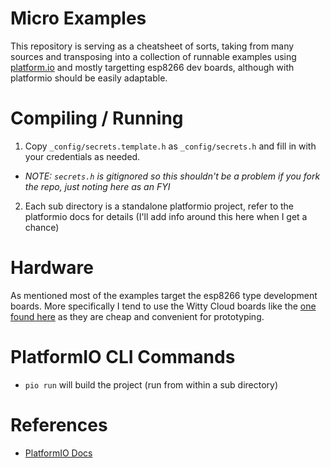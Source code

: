# Micro Examples

This repository is serving as a cheatsheet of sorts, taking from many sources and transposing into a collection of runnable examples using [platform.io](https://platformio.org) and mostly targetting esp8266 dev boards, although with platformio should be easily adaptable.

# Compiling / Running
1. Copy `_config/secrets.template.h` as `_config/secrets.h` and fill in with your credentials as needed.
  * _NOTE: `secrets.h` is gitignored so this shouldn't be a problem if you fork the repo, just noting here as an FYI_
2. Each sub directory is a standalone platformio project, refer to the platformio docs for details (I'll add info around this here when I get a chance)

# Hardware
As mentioned most of the examples target the esp8266 type development boards.  More specifically I tend to use the Witty Cloud boards like the [one found here](http://bit.ly/witty-esp8266) as they are cheap and convenient for prototyping.

# PlatformIO CLI Commands
* `pio run` will build the project (run from within a sub directory)

# References
* [PlatformIO Docs](http://docs.platformio.org/en/latest/)

